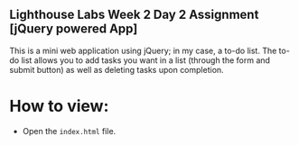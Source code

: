 ## Lighthouse Labs Week 2 Day 2 Assignment [jQuery powered App]

This is a mini web application using jQuery; in my case, a to-do list. The to-do list allows you to add tasks you want in a list (through the form and submit button) as well as deleting tasks upon completion.

# How to view:

- Open the `index.html` file.
